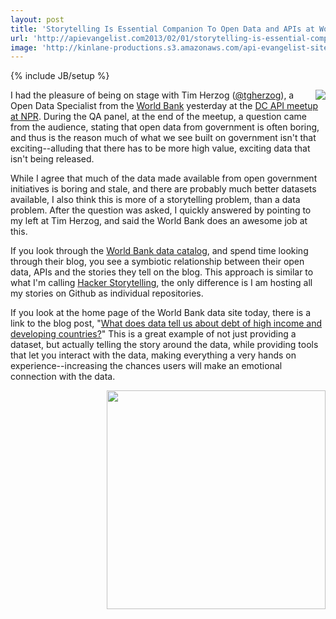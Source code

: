 ```yaml
---
layout: post
title: 'Storytelling Is Essential Companion To Open Data and APIs at World Bank'
url: 'http://apievangelist.com2013/02/01/storytelling-is-essential-companion-to-open-data-and-apis-at-world-bank/'
image: 'http://kinlane-productions.s3.amazonaws.com/api-evangelist-site/blog/The-World-Bank-Logo.png'
---
```

{% include JB/setup %}
<p>
     <a href="http://data.worldbank.org/" target="_blank"><img src="https://s3.amazonaws.com/kinlane-productions/api-evangelist/world-bank/The-World-Bank-Logo.png"  align="right" /></a>
</p>
<p>
     I had the pleasure of being on stage with Tim Herzog (<a rel="user" href="http://twitter.com/tgherzog" target="_blank"><span >@tgherzog</a>), a Open Data Specialist from the <a title="World Bank" href="http://worldbank.com">World Bank</a> yesterday at the <a href="/2013/02/01/a-conversation-about-apis-in-washington-dc/">DC API meetup at NPR</a>. During the QA panel, at the end of the meetup, a question came from the audience, stating that open data from government is often boring, and thus is the reason much of what we see built on government isn't that exciting--alluding that there has to be more high value, exciting data that isn't being released.
</p>
<p>
     While I agree that much of the data made available from open government initiatives is boring and stale, and there are probably much better datasets available, I also think this is more of a storytelling problem, than a data problem. After the question was asked, I quickly answered by pointing to my left at Tim Herzog, and said the World Bank does an awesome job at this.
</p>
<p>
     If you look through the <a href="http://data.worldbank.org/">World Bank data catalog</a>, and spend time looking through their blog, you see a symbiotic relationship between their open data, APIs and the stories they tell on the blog. This approach is similar to what I'm calling <a title="Hacker Storytelling" href="http://hackerstorytelling.com">Hacker Storytelling</a>, the only difference is I am hosting all my stories on Github as individual repositories.
</p>
<p>
     If you look at the home page of the World Bank data site today, there is a link to the blog post, "<a href="http://blogs.worldbank.org/opendata/what-does-data-tell-us-about-debt-of-high-income-and-developing-countries">What does data tell us about debt of high income and developing countries?</a>" This is a great example of not just providing a dataset, but actually telling the story around the data, while providing tools that let you interact with the data, making everything a very hands on experience--increasing the chances users will make an emotional connection with the data.
</p>
<p>
     <a href="http://blogs.worldbank.org/opendata/what-does-data-tell-us-about-debt-of-high-income-and-developing-countries" target="_blank"><img src="https://s3.amazonaws.com/kinlane-productions/api-evangelist/world-bank/World-Bank-Exernal-Debt-to-GDP-Ratio.png"  width="350" align="right" /></a>
</p>

